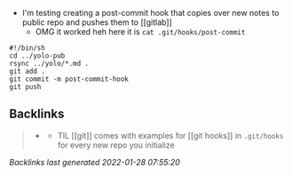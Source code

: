 * I'm testing creating a post-commit hook that copies over new notes to public repo and pushes them to [[gitlab]]
	* OMG it worked heh here it is `cat .git/hooks/post-commit`

```
#!/bin/sh
cd ../yolo-pub
rsync ../yolo/*.md .
git add .
git commit -m post-commit-hook
git push
```

## Backlinks

> - [](2021-01-04.md)
>   - TIL [[git]] comes with examples for [[git hooks]] in `.git/hooks` for every new repo you initialize

_Backlinks last generated 2022-01-28 07:55:20_
